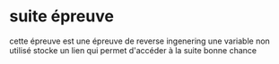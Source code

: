 # suite épreuve

cette épreuve est une épreuve de reverse ingenering une variable non utilisé stocke un lien qui permet d'accéder à la suite bonne chance